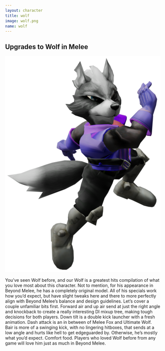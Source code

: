 ```yaml
---
layout: character
title: wolf
image: wolf.png
name: wolf
---
```


## Upgrades to Wolf in Melee
![wolf](/images/content/css/wolf.png)

You’ve seen Wolf before, and our Wolf is a greatest hits compilation of what you love most about this character. Not to mention, for his appearance in Beyond Melee, he has a completely original model. All of his specials work how you’d expect, but have slight tweaks here and there to more perfectly align with Beyond Melee’s balance and design guidelines. Let’s cover a couple unfamiliar bits first. Forward air and up air send at just the right angle and knockback to create a really interesting DI mixup tree, making tough decisions for both players. Down tilt is a double kick launcher with a fresh animation. Dash attack is an in between of Melee Fox and Ultimate Wolf. Bair is more of a swinging kick, with no lingering hitboxes, that sends at a low angle and hurts like hell to get edgeguarded by. Otherwise, he’s mostly what you’d expect. Comfort food. Players who loved Wolf before from any game will love him just as much in Beyond Melee.    
